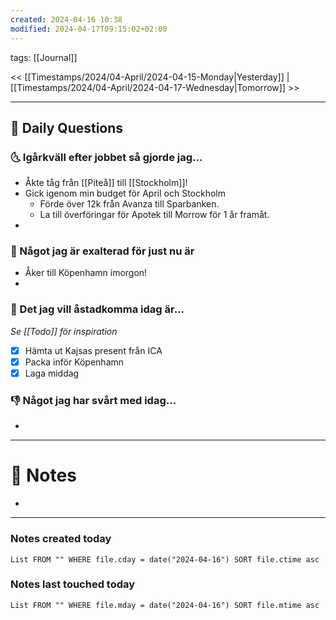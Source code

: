 ```yaml
---
created: 2024-04-16 10:38
modified: 2024-04-17T09:15:02+02:00
---
```

tags: [[Journal]] 

<< [[Timestamps/2024/04-April/2024-04-15-Monday|Yesterday]] | [[Timestamps/2024/04-April/2024-04-17-Wednesday|Tomorrow]] >>

---
## 📅 Daily Questions
### 🌜 Igårkväll efter jobbet så gjorde jag...
- Åkte tåg från [[Piteå]] till [[Stockholm]]!
- Gick igenom min budget för April och Stockholm
	- Förde över 12k från Avanza till Sparbanken.
	- La till överföringar för Apotek till Morrow för 1 år framåt.
- 

### 🙌 Något jag är exalterad för just nu är
- Åker till Köpenhamn imorgon!
- 

### 🚀 Det jag vill åstadkomma idag är...
_Se [[Todo]] för inspiration_
- [x] Hämta ut Kajsas present från ICA
- [x] Packa inför Köpenhamn
- [x] Laga middag

### 👎 Något jag har svårt med idag...
- 

---
# 📝 Notes
- 
---
### Notes created today
```dataview
List FROM "" WHERE file.cday = date("2024-04-16") SORT file.ctime asc
```
### Notes last touched today
```dataview
List FROM "" WHERE file.mday = date("2024-04-16") SORT file.mtime asc
```
